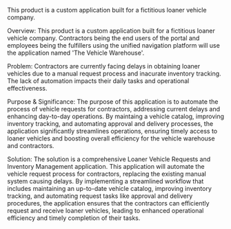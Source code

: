 This product is a custom application built for a fictitious loaner vehicle company.

Overview:
This product is a custom application built for a fictitious loaner vehicle company. 
Contractors being the end users of the portal and employees being the fulfillers using the unified navigation platform will use the application named 'The Vehicle Warehouse'.

Problem:
Contractors are currently facing delays in obtaining loaner vehicles due to a manual request process and inacurate inventory tracking. 
The lack of automation impacts their daily tasks and operational effectiveness.

Purpose & Significance:
The purpose of this application is to automate the process of vehicle requests for contractors, addressing current delays and enhancing day-to-day operations. 
By maintaing a vehicle catalog, improving inventory tracking, and automating approval and delivery processes, the application significantly streamlines operations, ensuring timely access to loaner vehicles and boosting overall efficiency for the vehicle warehouse and contractors.

Solution:
The solution is a comprehensive Loaner Vehicle Requests and Inventory Management application. 
This application will automate the vehicle request process for contractors, replacing the existing manual system causing delays. By implementing a streamlined workflow that includes maintaining an up-to-date vehicle catalog, improving inventory tracking, and automating request tasks like approval and delivery procedures, the application ensures that the contractors can efficiently request and receive loaner vehicles, leading to enhanced operational efficiency and timely completion of their tasks.
